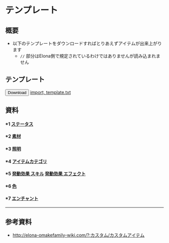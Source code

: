 # テンプレート

## 概要
* 以下のテンプレートをダウンロードすればとりあえずアイテムが出来上がります
    * `//` 部分はElona側で規定されているわけではありませんが読み込まれません

## テンプレート
<button onclick='downloadSJIS("/pages/カスタムアイテム/template.txt");'>Download</button>
[import, template.txt](template.txt)

## 資料
#### *1 [ステータス](ステータス.md)

#### *2 [素材](素材.md)

#### *3 [照明](照明.md)

#### *4 [アイテムカテゴリ](アイテムカテゴリ.md)

#### *5 [発動効果 スキル](スキル.md) [発動効果 エフェクト](エフェクト.md)

#### *6 [色](色.md)

#### *7 [エンチャント](エンチャント.md)

---

## 参考資料
* http://elona-omakefamily-wiki.com/?:カスタム/カスタムアイテム

